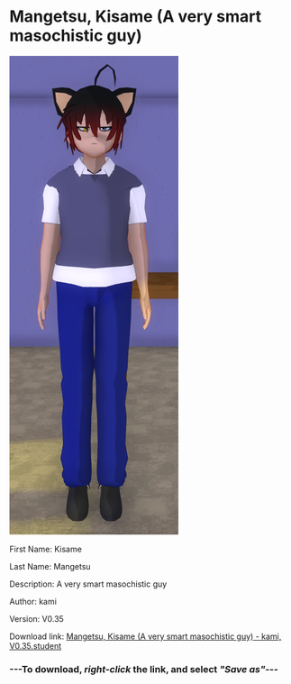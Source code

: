 # Mangetsu, Kisame (A very smart masochistic guy)

<img src = "https://raw.githubusercontent.com/Arbiter1223/Daigaku-Gurashi-Custom-Students/master/Students/Files/Mangetsu%2C%20Kisame%20(A%20very%20smart%20masochistic%20guy).png">

First Name: Kisame

Last Name: Mangetsu

Description: A very smart masochistic guy

Author: kami

Version: V0.35

Download link: <a href="https://raw.githubusercontent.com/Arbiter1223/Daigaku-Gurashi-Custom-Students/master/Students/Files/Mangetsu%2C%20Kisame%20(A%20very%20smart%20masochistic%20guy)%20-%20kami%2C%20V0.35.student">Mangetsu, Kisame (A very smart masochistic guy) - kami, V0.35.student</a>

### ---**To download, _right-click_ the link, and select _"Save as"_**---
